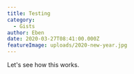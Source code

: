 ```yaml
---
title: Testing
category:
  - Gists
author: Eben
date: 2020-03-27T08:41:00.000Z
featureImage: uploads/2020-new-year.jpg
---
```

Let's see how this works.
